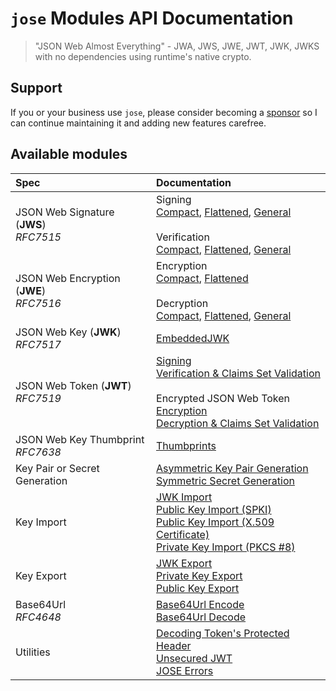 # `jose` Modules API Documentation

> "JSON Web Almost Everything" - JWA, JWS, JWE, JWT, JWK, JWKS with no dependencies using runtime's native crypto.

## Support

If you or your business use `jose`, please consider becoming a [sponsor][support-sponsor] so I can continue maintaining it and adding new features carefree.

## Available modules

| Spec  | Documentation |
| :---- | :------------ | 
| JSON Web Signature (**JWS**)<br/>*RFC7515* | Signing<br/>[Compact](classes/jws_compact_sign.CompactSign.md#readme), [Flattened](classes/jws_flattened_sign.FlattenedSign.md#readme), [General](classes/jws_general_sign.GeneralSign.md#readme)<br/><br/>Verification<br/>[Compact](functions/jws_compact_verify.compactVerify.md#readme), [Flattened](functions/jws_flattened_verify.flattenedVerify.md#readme), [General](functions/jws_general_verify.generalVerify.md#readme) |
| JSON Web Encryption (**JWE**)<br/>*RFC7516*| Encryption<br/>[Compact](classes/jwe_compact_encrypt.CompactEncrypt.md#readme), [Flattened](classes/jwe_flattened_encrypt.FlattenedEncrypt.md#readme)<br/><br/>Decryption<br/>[Compact](functions/jwe_compact_decrypt.compactDecrypt.md#readme), [Flattened](functions/jwe_flattened_decrypt.flattenedDecrypt.md#readme), [General](functions/jwe_general_decrypt.generalDecrypt.md#readme) |
| JSON Web Key (**JWK**)<br/>*RFC7517* | [EmbeddedJWK](functions/jwk_embedded.EmbeddedJWK.md#readme) |
| JSON Web Token (**JWT**)<br/>*RFC7519* | [Signing](classes/jwt_sign.SignJWT.md#readme)<br/>[Verification & Claims Set Validation](functions/jwt_verify.jwtVerify.md#readme)<br/><br/>Encrypted JSON Web Token<br/>[Encryption](classes/jwt_encrypt.EncryptJWT.md#readme)<br/>[Decryption & Claims Set Validation](functions/jwt_decrypt.jwtDecrypt.md#readme) |
| JSON Web Key Thumbprint<br/>*RFC7638* | [Thumbprints](functions/jwk_thumbprint.calculateJwkThumbprint.md#readme) |
| Key Pair or Secret Generation | [Asymmetric Key Pair Generation](functions/key_generate_key_pair.generateKeyPair.md#readme)<br/>[Symmetric Secret Generation](functions/key_generate_secret.generateSecret.md#readme) |
| Key Import| [JWK Import](functions/key_import.importJWK.md#readme)<br/>[Public Key Import (SPKI)](functions/key_import.importSPKI.md#readme)<br/>[Public Key Import (X.509 Certificate)](functions/key_import.importX509.md#readme)<br/>[Private Key Import (PKCS #8)](functions/key_import.importPKCS8.md#readme) |
| Key Export | [JWK Export](functions/key_export.exportJWK.md#readme)<br/>[Private Key Export](functions/key_export.exportPKCS8.md#readme)<br/>[Public Key Export](functions/key_export.exportSPKI.md#readme) |
| Base64Url<br/>*RFC4648* | [Base64Url Encode](functions/util_base64url.encode.md)<br/>[Base64Url Decode](functions/util_base64url.decode.md) |
| Utilities | [Decoding Token's Protected Header](functions/util_decode_protected_header.decodeProtectedHeader.md#readme)<br/>[Unsecured JWT](classes/jwt_unsecured.UnsecuredJWT.md#readme)<br/>[JOSE Errors](modules/util_errors.md#readme) |

[support-sponsor]: https://github.com/sponsors/panva

